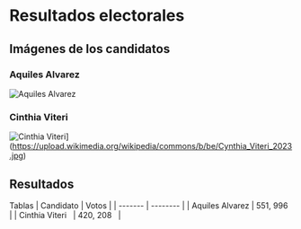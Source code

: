 # Resultados electorales 

## Imágenes de los candidatos
### Aquiles Alvarez
![Aquiles Alvarez](https://upload.wikimedia.org/wikipedia/commons/thumb/4/47/Aquiles_Alvarez_Henriques.jpg/1200px-Aquiles_Alvarez_Henriques.jpg)
### Cinthia Viteri
![Cinthia Viteri](/ruta/a/la/imagen.jpg)](https://upload.wikimedia.org/wikipedia/commons/b/be/Cynthia_Viteri_2023.jpg)

## Resultados 

Tablas 
| Candidato | Votos   |
| ------- | -------- |
| Aquiles Alvarez  | 551, 996   |
| Cinthia Viteri   | 420, 208   |
